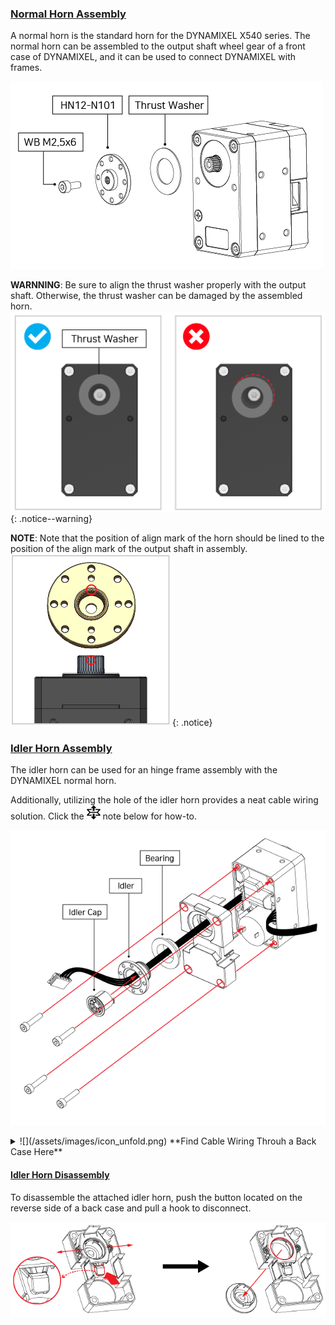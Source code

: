 
### [Normal Horn Assembly](#normal-horn-assembly)

A normal horn is the standard horn for the DYNAMIXEL X540 series. The normal horn can be assembled to the output shaft wheel gear of a front case of DYNAMIXEL, and it can be used to connect DYNAMIXEL with frames. 

![Horn_Assembly](/assets/images/dxl/x/assembly/x430/hn12-n101_assembly.png)

**WARNNING**: Be sure to align the thrust washer properly with the output shaft. Otherwise, the thrust washer can be damaged by the assembled horn.  
  ![HowTo_Thrust_Washer](/assets/images/dxl/x/assembly/common/thrust_washer_02.png)
{: .notice--warning}

**NOTE**: Note that the position of align mark of the horn should be lined to the position of the align mark of the output shaft in assembly.  
  ![Horn_Marking](/assets/images/dxl/x/assembly/common/horn_assembly_marking.png)
{: .notice}

### [Idler Horn Assembly](#idler-horn-assembly)

The idler horn can be used for an hinge frame assembly with the DYNAMIXEL normal horn. 

Additionally, utilizing the hole of the idler horn provides a neat cable wiring solution. Click the ![](/assets/images/icon_unfold.png) note below for how-to. 

![HowTo_Idler_Assembly](/assets/images/dxl/x/assembly/common/idler_assembly.png)

<details>
<summary>
![](/assets/images/icon_unfold.png) **Find Cable Wiring Throuh a Back Case Here**  
</summary>

![](/assets/images/dxl/x/wiring_through_back_case.jpg)

{% include en/dxl/hollow_cabling.md %}
</details>

#### [Idler Horn Disassembly](#idler-horn-disassembly)

To disassemble the attached idler horn, push the button located on the reverse side of a back case and pull a hook to disconnect.

![HowTo_Idler_Disassembly](/assets/images/dxl/x/assembly/common/idler_disassably.png)
